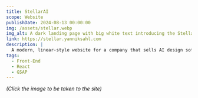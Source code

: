 ```yaml
---
title: StellarAI
scope: Website
publishDate: 2024-08-13 00:00:00
img: /assets/stellar.webp
img_alt: A dark landing page with big white text introducing the StellarAI company.
link: https://stellar.yanniksahl.com
description: |
  A modern, linear-style website for a company that sells AI design software as a service.
tags:
  - Front-End
  - React
  - GSAP
---
```


_(Click the image to be taken to the site)_
